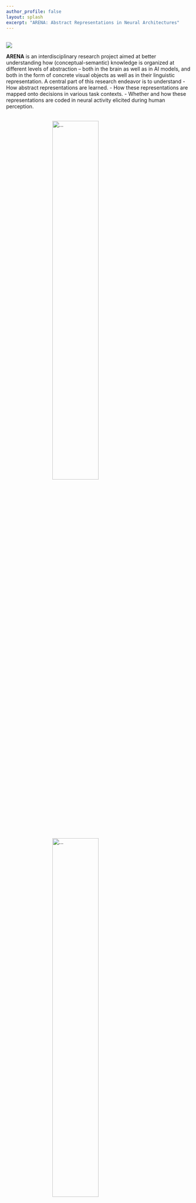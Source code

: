 ```yaml
---
author_profile: false
layout: splash
excerpt: "ARENA: Abstract Representations in Neural Architectures"
---
```


<style>
.carousel-item img {
    width: 50%; /* Adjust as needed */
    height: auto; /* Maintain aspect ratio */
    display: block; /* Center the image horizontally */
    margin: 0 auto; /* Center the image vertically */
}
</style>
<script src="https://code.jquery.com/jquery-3.3.1.slim.min.js"></script>
<script src="https://stackpath.bootstrapcdn.com/bootstrap/4.3.1/js/bootstrap.min.js"></script>

<div class="row justify-content-center">
  <div class="col-sm-7" >
    <br>
    <div class="image">
      <img src="{{ site.url }}{{ site.baseurl }}/images/logopic/ARENA_text.jpg" style="max-width: 300px;align: left">
    </div>
    <p><b>ARENA</b> is an interdisciplinary research project aimed at better understanding how (conceptual-semantic) knowledge is organized at different levels of abstraction – both in the brain as well as in AI models, and both in the form of concrete visual objects as well as in their linguistic representation. A central part of this research endeavor is to understand
    - How abstract representations are learned.
    - How these representations are mapped onto decisions in various task contexts.
    - Whether and how these representations are coded in neural activity elicited during human perception.</p>
    <br>
    <div id="carouselExample" class="carousel slide">
      <div class="carousel-inner">
        <div class="carousel-item active">
          <img src="{{ site.url }}{{ site.baseurl }}/assets/images/slider7001400/slider01.jpg" class="d-block w-100" style="max-width: 400px" alt="...">
        </div>
        <div class="carousel-item">
          <img src="{{ site.url }}{{ site.baseurl }}/assets/images/slider7001400/slider02.png" class="d-block w-100" style="max-width: 400px" alt="...">
        </div>
        <div class="carousel-item">
          <img src="{{ site.url }}{{ site.baseurl }}/assets/images/slider7001400/slider03.png" class="d-block w-100" style="max-width: 400px" alt="...">
        </div>
      </div>
      <button class="carousel-control-prev" type="button" data-bs-target="#carouselExample" data-bs-slide="prev">
        <span class="carousel-control-prev-icon" aria-hidden="true"></span>
        <span class="visually-hidden">Previous</span>
      </button>
      <button class="carousel-control-next" type="button" data-bs-target="#carouselExample" data-bs-slide="next">
        <span class="carousel-control-next-icon" aria-hidden="true"></span>
        <span class="visually-hidden">Next</span>
      </button>
    </div>
    <br><br>
    <div>
      The ARENA project is jointly carried out by researchers from <a href="https://www.goethe-university-frankfurt.de/">Goethe University Frankfurt</a>, the <a href="https://fias.institute/en/">Frankfurt Institute of Advanced Studies (FIAS)</a>, and the <a href="https://www.mpi-sws.org/">Max Planck Institute for Software Systems</a> in Saarbrücken. <br>
      <b>ARENA repository:</b> <br>
      <a href="https://zenodo.org/csommunities/arena">ARENA Zenodo Community</a> is the repository where all the publications, data, and other materials and outcomes of the ARENA projects and the unit will be accessible.
    </div>
    <br>
    <br>
  </div>
  <div id="twitter" class="col-sm-3" >
    <a class="twitter-timeline" data-width="300" data-height="600" href="https://twitter.com/ARENA_ResUnit?ref_src=twsrc%5Etfw">Tweets by ARENA_ResUnit</a> <script async src="https://platform.twitter.com/widgets.js" charset="utf-8"></script> 
    <p><span class="small">To see the integrated timeline, make sure you're logged into Twitter/X.</span></p>
  </div>
</div>






